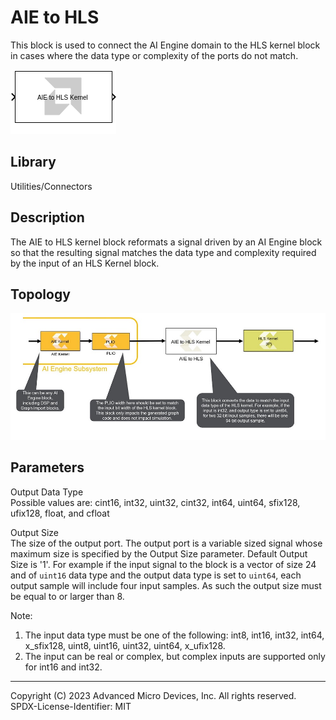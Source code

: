 # AIE to HLS

This block is used to connect the AI Engine domain to the HLS kernel
block in cases where the data type or complexity of the ports do not
match.

  
![](./Images/block.png)  

## Library

Utilities/Connectors

## Description

The AIE to HLS kernel block reformats a signal driven by an AI Engine
block so that the resulting signal matches the data type and complexity
required by the input of an HLS Kernel block.

## Topology

  
![](./Images/yyz1647631688897.png)  

## Parameters

Output Data Type  
Possible values are: cint16, int32, uint32, cint32, int64, uint64,
sfix128, ufix128, float, and cfloat

Output Size  
The size of the output port. The output port is a variable sized signal
whose maximum size is specified by the Output Size parameter. Default
Output Size is '1'. For example if the input signal to the block is a
vector of size 24 and of `uint16` data type and the output data type is
set to `uint64`, each output sample will include four input samples. As
such the output size must be equal to or larger than 8.

Note:

1.  The input data type must be one of the following: int8, int16,
    int32, int64, x_sfix128, uint8, uint16, uint32, uint64, x_ufix128.
2.  The input can be real or complex, but complex inputs are supported
    only for int16 and int32.

--------------
Copyright (C) 2023 Advanced Micro Devices, Inc. All rights reserved.
SPDX-License-Identifier: MIT
